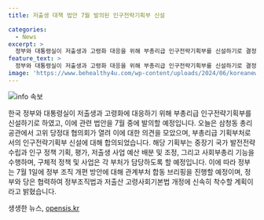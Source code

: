 ```yaml
---
title: 저출생 대책 법안 7월 발의된 인구전략기획부 신설

categories:
  - News
excerpt: >
  정부와 대통령실이 저출생과 고령화 대응을 위해 부총리급 인구전략기획부를 신설하기로 결정했습니다. 7월 중 정부가 관련 법안을 발의해 신속 추진할 예정이며, 이에 대한 당·정·대 협의회의 의견이 모아졌습니다. 삼청동 총리공관에서 열린 협의회에서 이같이 밝혀진 바 있으며, 이에 대한 관계부처 합동 브리핑이 7월 1일에 이뤄질 예정입니다. 새롭게 신설될 인구전략기획부는 중장기 국가 발전전략 수립, 인구 정책 기획·평가, 저출생 사업 예산 배분·조정 등을 담당할 예정이며, 이를 위한 정부조직법과 저출산·고령사회 기본법 개정안도 함께 추진될 것으로 보입니다.
feature_text: >
  정부와 대통령실이 저출생과 고령화 대응을 위해 부총리급 인구전략기획부를 신설하기로 결정했습니다. 7월 중 정부가 관련 법안을 발의해 신속 추진할 예정이며, 이에 대한 당·정·대 협의회의 의견이 모아졌습니다. 삼청동 총리공관에서 열린 협의회에서 이같이 밝혀진 바 있으며, 이에 대한 관계부처 합동 브리핑이 7월 1일에 이뤄질 예정입니다. 새롭게 신설될 인구전략기획부는 중장기 국가 발전전략 수립, 인구 정책 기획·평가, 저출생 사업 예산 배분·조정 등을 담당할 예정이며, 이를 위한 정부조직법과 저출산·고령사회 기본법 개정안도 함께 추진될 것으로 보입니다.
image: 'https://www.behealthy4u.com/wp-content/uploads/2024/06/koreanews.jpg'
---
```


<p><img src="https://www.behealthy4u.com/wp-content/uploads/2024/06/koreanews.jpg" alt="info 속보" /></p>

<p>한국 정부와 대통령실이 저출생과 고령화에 대응하기 위해 부총리급 인구전략기획부를 신설하기로 하였고, 이에 관련 법안을 7월 중에 발의할 예정입니다. 오늘은 삼청동 총리공관에서 고위 당정대 협의회가 열려 이에 대한 의견을 모았으며, 부총리급 기획부처로서의 인구전략기획부 신설에 대해 합의되었습니다. 해당 기획부는 중장기 국가 발전전략 수립과 인구 정책 기획, 평가, 저출생 사업 예산 배분 및 조정, 그리고 사회부총리 기능을 수행하며, 구체적 정책 및 사업은 각 부처가 담당하도록 할 예정입니다. 이에 따라 정부는 7월 1일에 정부 조직 개편 방안에 대해 관계부처 합동 브리핑을 진행할 예정이며, 정부와 당은 협력하여 정부조직법과 저출산 고령사회기본법 개정에 신속히 착수할 계획이라고 밝혔습니다.</p>
생생한 뉴스, <a href="https://opensis.kr" rel="dofollow">opensis.kr</a>


